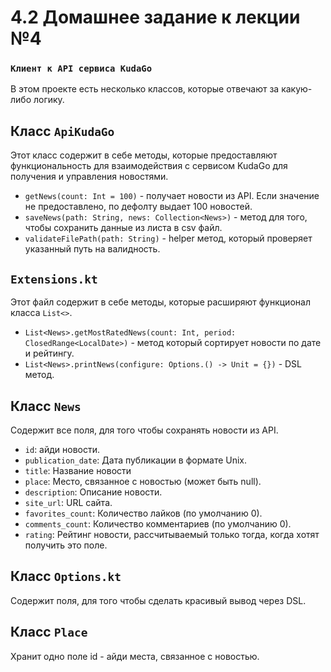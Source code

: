 # 4.2 Домашнее задание к лекции №4

### `Клиент к API сервиса KudaGo`
В этом проекте есть несколько классов, которые отвечают за какую-либо логику.

## Класс `ApiKudaGo`
Этот класс содержит в себе методы, которые предоставляют функциональность для взаимодействия с сервисом KudaGo для получения и управления новостями.
- `getNews(count: Int = 100)` - получает новости из API. Если значение не предоставлено, по дефолту выдает 100 новостей.
- `saveNews(path: String, news: Collection<News>)` - метод для того, чтобы сохранить данные из листа в csv файл.
- `validateFilePath(path: String)` - helper метод, который проверяет указанный путь на валидность.

## `Extensions.kt`
Этот файл содержит в себе методы, которые расширяют функционал класса `List<>`.
- `List<News>.getMostRatedNews(count: Int, period: ClosedRange<LocalDate>)` - метод который сортирует новости по дате и рейтингу.
- `List<News>.printNews(configure: Options.() -> Unit = {})` - DSL метод.
  
## Класс `News`
Содержит все поля, для того чтобы сохранять новости из API.
- `id`: айди новости.
- `publication_date`: Дата публикации в формате Unix.
- `title`: Название новости
- `place`: Место, связанное с новостью (может быть null).
- `description`: Описание новости.
- `site_url`: URL сайта.
- `favorites_count`: Количество лайков (по умолчанию 0).
- `comments_count`: Количество комментариев (по умолчанию 0).
- `rating`: Рейтинг новости, рассчитываемый только тогда, когда хотят получить это поле.

## Класс `Options.kt`
Содержит поля, для того чтобы сделать красивый вывод через DSL.

## Класс `Place`
Хранит одно поле id - айди места, связанное с новостью.

